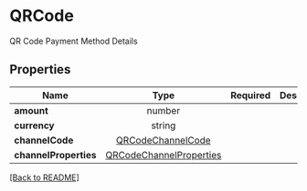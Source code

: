 # QRCode

QR Code Payment Method Details

## Properties

| Name | Type | Required | Description | Examples |
|------------|:-------------:|:-------------:|-------------|:-------------:|
| **amount** | number |  |  | | |
**currency** | string |  |  | | |
**channelCode** | [QRCodeChannelCode](QRCodeChannelCode.md) |  |  | | |
**channelProperties** | [QRCodeChannelProperties](QRCodeChannelProperties.md) |  |  | | |



[[Back to README]](../../README.md)